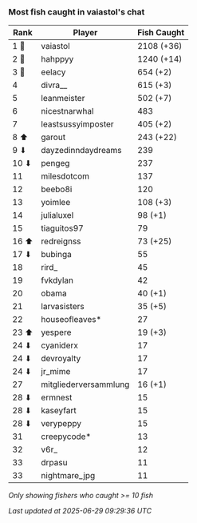 ### Most fish caught in vaiastol's chat
| Rank | Player | Fish Caught |
|------|--------|-----------|
| 1 🥇  | vaiastol  | 2108 (+36) |
| 2 🥈  | hahppyy  | 1240 (+14) |
| 3 🥉  | eelacy  | 654 (+2) |
| 4  | divra__  | 615 (+3) |
| 5  | leanmeister  | 502 (+7) |
| 6  | nicestnarwhal  | 483 |
| 7  | leastsussyimposter  | 405 (+2) |
| 8 ⬆ | garout  | 243 (+22) |
| 9 ⬇ | dayzedinndaydreams  | 239 |
| 10 ⬇ | pengeg  | 237 |
| 11  | milesdotcom  | 137 |
| 12  | beebo8i  | 120 |
| 13  | yoimlee  | 108 (+3) |
| 14  | julialuxel  | 98 (+1) |
| 15  | tiaguitos97  | 79 |
| 16 ⬆ | redreignss  | 73 (+25) |
| 17 ⬇ | bubinga  | 55 |
| 18  | rird_  | 45 |
| 19  | fvkdylan  | 42 |
| 20  | obama  | 40 (+1) |
| 21  | larvasisters  | 35 (+5) |
| 22  | houseofleaves*  | 27 |
| 23 ⬆ | yespere  | 19 (+3) |
| 24 ⬇ | cyaniderx  | 17 |
| 24 ⬇ | devroyalty  | 17 |
| 24 ⬇ | jr_mime  | 17 |
| 27  | mitgliederversammlung  | 16 (+1) |
| 28 ⬇ | ermnest  | 15 |
| 28 ⬇ | kaseyfart  | 15 |
| 28 ⬇ | verypeppy  | 15 |
| 31  | creepycode*  | 13 |
| 32  | v6r_  | 12 |
| 33  | drpasu  | 11 |
| 33  | nightmare_jpg  | 11 |

_Only showing fishers who caught >= 10 fish_

_Last updated at 2025-06-29 09:29:36 UTC_